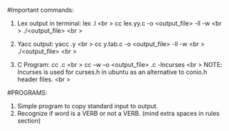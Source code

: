 #Important commands:
1. Lex output in terminal:
    lex <filename>.l <br \>
    cc lex.yy.c -o <output_file> -ll -w <br \>
    ./<output_file> <br \>
2. Yacc output:
    yacc <file>.y <br \>
    cc y.tab.c -o <output_file> -ll -w <br \>
    ./<output_file> <br \>

3. C Program:
    cc <filename>.c <br \>
    cc –w –o <output_file> <filename>.c -lncurses <br \>
NOTE: lncurses is used for curses.h in ubuntu as an alternative to conio.h header files. <br \>

#PROGRAMS:
1. Simple program to copy standard input to output.
2. Recognize if word is a VERB or not a VERB. (mind extra spaces in rules section)
